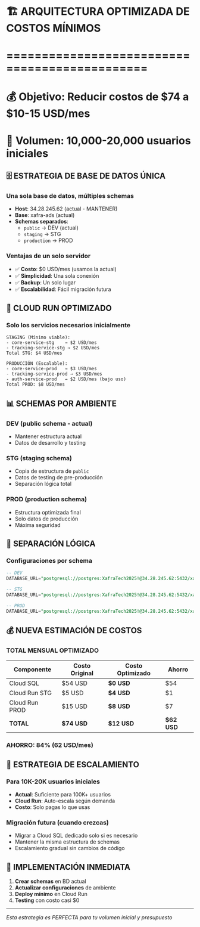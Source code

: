 # 🏗️ ARQUITECTURA OPTIMIZADA DE COSTOS MÍNIMOS
# ==============================================
# 💰 Objetivo: Reducir costos de $74 a $10-15 USD/mes
# 🎯 Volumen: 10,000-20,000 usuarios iniciales

## 🗄️ ESTRATEGIA DE BASE DE DATOS ÚNICA

### Una sola base de datos, múltiples schemas
- **Host**: 34.28.245.62 (actual - MANTENER)
- **Base**: xafra-ads (actual)
- **Schemas separados**:
  - `public` → DEV (actual)
  - `staging` → STG 
  - `production` → PROD

### Ventajas de un solo servidor
- ✅ **Costo**: $0 USD/mes (usamos la actual)
- ✅ **Simplicidad**: Una sola conexión
- ✅ **Backup**: Un solo lugar
- ✅ **Escalabilidad**: Fácil migración futura

## 🚀 CLOUD RUN OPTIMIZADO

### Solo los servicios necesarios inicialmente
```
STAGING (Mínimo viable):
- core-service-stg    → $2 USD/mes
- tracking-service-stg → $2 USD/mes  
Total STG: $4 USD/mes

PRODUCCIÓN (Escalable):
- core-service-prod   → $3 USD/mes
- tracking-service-prod → $3 USD/mes
- auth-service-prod   → $2 USD/mes (bajo uso)
Total PROD: $8 USD/mes
```

## 📊 SCHEMAS POR AMBIENTE

### DEV (public schema - actual)
- Mantener estructura actual
- Datos de desarrollo y testing

### STG (staging schema)  
- Copia de estructura de `public`
- Datos de testing de pre-producción
- Separación lógica total

### PROD (production schema)
- Estructura optimizada final
- Solo datos de producción
- Máxima seguridad

## 🔄 SEPARACIÓN LÓGICA

### Configuraciones por schema
```sql
-- DEV
DATABASE_URL="postgresql://postgres:XafraTech2025!@34.28.245.62:5432/xafra-ads?schema=public"

-- STG  
DATABASE_URL="postgresql://postgres:XafraTech2025!@34.28.245.62:5432/xafra-ads?schema=staging"

-- PROD
DATABASE_URL="postgresql://postgres:XafraTech2025!@34.28.245.62:5432/xafra-ads?schema=production"
```

## 💰 NUEVA ESTIMACIÓN DE COSTOS

### TOTAL MENSUAL OPTIMIZADO
| Componente | Costo Original | Costo Optimizado | Ahorro |
|------------|----------------|-------------------|--------|
| Cloud SQL | $54 USD | **$0 USD** | $54 |
| Cloud Run STG | $5 USD | **$4 USD** | $1 |
| Cloud Run PROD | $15 USD | **$8 USD** | $7 |
| **TOTAL** | **$74 USD** | **$12 USD** | **$62 USD** |

### **AHORRO: 84% (62 USD/mes)**

## 🚀 ESTRATEGIA DE ESCALAMIENTO

### Para 10K-20K usuarios iniciales
- **Actual**: Suficiente para 100K+ usuarios
- **Cloud Run**: Auto-escala según demanda
- **Costo**: Solo pagas lo que usas

### Migración futura (cuando crezcas)
- Migrar a Cloud SQL dedicado solo si es necesario
- Mantener la misma estructura de schemas
- Escalamiento gradual sin cambios de código

## 🎯 IMPLEMENTACIÓN INMEDIATA

1. **Crear schemas** en BD actual
2. **Actualizar configuraciones** de ambiente  
3. **Deploy mínimo** en Cloud Run
4. **Testing** con costo casi $0

---
*Esta estrategia es PERFECTA para tu volumen inicial y presupuesto*